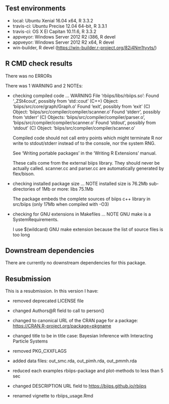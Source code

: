## Test environments
* local: Ubuntu Xenial 16.04 x64, R 3.3.2
* travis-ci: Ubuntu Precise 12.04 64-bit, R 3.3.1
* travis-ci: OS X El Capitan 10.11.6, R 3.3.2
* appveyor: Windows Server 2012 R2 i386, R devel
* appveyor: Windows Server 2012 R2 x64, R devel
* win-builder, R devel (https://win-builder.r-project.org/82i4Nm1tyvts/)

## R CMD check results
There was no ERRORs

There was 1 WARNING and 2 NOTEs:

* checking compiled code ... WARNING
  File ‘rbiips/libs/rbiips.so’:
  Found ‘_ZSt4cout’, possibly from ‘std::cout’ (C++)
    Object: ‘biips/src/core/graph/Graph.o’
  Found ‘exit’, possibly from ‘exit’ (C)
    Object: ‘biips/src/compiler/compiler/scanner.o’
  Found ‘stderr’, possibly from ‘stderr’ (C)
    Objects: ‘biips/src/compiler/compiler/parser.o’,
      ‘biips/src/compiler/compiler/scanner.o’
  Found ‘stdout’, possibly from ‘stdout’ (C)
    Object: ‘biips/src/compiler/compiler/scanner.o’

  Compiled code should not call entry points which might terminate R nor
  write to stdout/stderr instead of to the console, nor the system RNG.

  See ‘Writing portable packages’ in the ‘Writing R Extensions’ manual.

  These calls come from the external biips library.
  They should never be actually called.
  scanner.cc and parser.cc are automatically generated by flex/bison.

* checking installed package size ... NOTE
  installed size is 76.2Mb
  sub-directories of 1Mb or more:
    libs  75.1Mb
    
  The package embeds the complete sources of biips c++ library 
  in src/biips (only 17Mb when compiled with -O3)

* checking for GNU extensions in Makefiles ... NOTE
  GNU make is a SystemRequirements.

  I use $(wildcard) GNU make extension because the list
  of source files is too long

## Downstream dependencies
There are currently no downstream dependencies for this package.

## Resubmission
This is a resubmission. In this version I have:

* removed deprecated LICENSE file

* changed Authors@R field to call to person()

* changed to canonical URL of the CRAN page for a package: https://CRAN.R-project.org/package=pkgname

* changed title to be in title case: Bayesian Inference with Interacting Particle Systems

* removed PKG_CXXFLAGS

* added data files: out_smc.rda, out_pimh.rda, out_pmmh.rda

* reduced each examples rbiips-package and plot-methods to less than 5 sec

* changed DESCRIPTION URL field to https://biips.github.io/rbiips

* renamed vignette to rbiips_usage.Rmd
